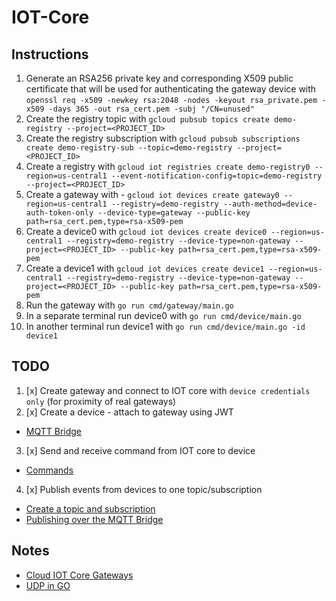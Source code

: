 # IOT-Core

## Instructions
1. Generate an RSA256 private key and corresponding X509 public certificate that will be used for authenticating the gateway device with `openssl req -x509 -newkey rsa:2048 -nodes -keyout rsa_private.pem -x509 -days 365 -out rsa_cert.pem -subj "/CN=unused"`
2. Create the registry topic with `gcloud pubsub topics create demo-registry --project=<PROJECT_ID>`
3. Create the registry subscription with `gcloud pubsub subscriptions create demo-registry-sub --topic=demo-registry --project=<PROJECT_ID>`
4. Create a registry with `gcloud iot registries create demo-registry0 --region=us-central1 --event-notification-config=topic=demo-registry --project=<PROJECT_ID>`
5. Create a gateway with - `gcloud iot devices create gateway0 --region=us-central1 --registry=demo-registry --auth-method=device-auth-token-only --device-type=gateway --public-key path=rsa_cert.pem,type=rsa-x509-pem`
6. Create a device0 with `gcloud iot devices create device0 --region=us-central1 --registry=demo-registry --device-type=non-gateway --project=<PROJECT_ID> --public-key path=rsa_cert.pem,type=rsa-x509-pem`
7. Create a device1 with `gcloud iot devices create device1 --region=us-central1 --registry=demo-registry --device-type=non-gateway --project=<PROJECT_ID> --public-key path=rsa_cert.pem,type=rsa-x509-pem`
8. Run the gateway with `go run cmd/gateway/main.go`
9. In a separate terminal run device0 with `go run cmd/device/main.go`
10. In another terminal run device1 with `go run cmd/device/main.go -id device1`

## TODO
1. [x] Create gateway and connect to IOT core with `device credentials only` (for proximity of real gateways)
2. [x] Create a device - attach to gateway using JWT
 - [MQTT Bridge](https://cloud.google.com/iot/docs/how-tos/gateways/mqtt-bridge)
3. [x] Send and receive command from IOT core to device
 - [Commands](https://cloud.google.com/iot/docs/how-tos/commands)
4. [x] Publish events from devices to one topic/subscription
 - [Create a topic and subscription](https://codelabs.developers.google.com/codelabs/cloud-iot-core-gateways/index.html#1)
 - [Publishing over the MQTT Bridge](https://cloud.google.com/iot/docs/how-tos/mqtt-bridge)

## Notes
- [Cloud IOT Core Gateways](https://codelabs.developers.google.com/codelabs/cloud-iot-core-gateways/index.html#0)
- [UDP in GO](https://jameshfisher.com/2016/11/17/udp-in-go/)
